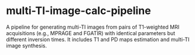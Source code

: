 # multi-TI-image-calc-pipeline
A pipeline for generating multi-TI images from pairs of T1-weighted MRI acquisitions (e.g., MPRAGE and FGATIR) with identical parameters but different inversion times. It includes T1 and PD maps estimation and multi-TI image synthesis.

